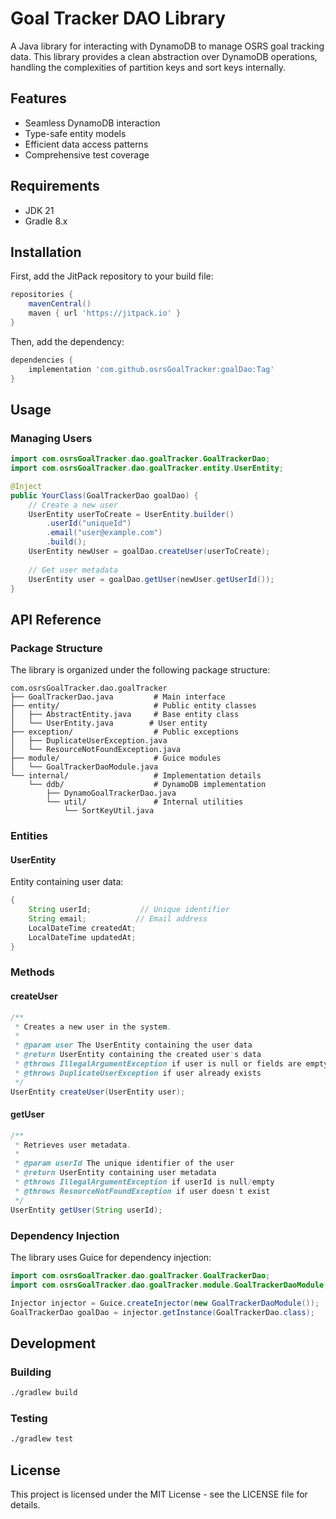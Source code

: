 # Goal Tracker DAO Library

A Java library for interacting with DynamoDB to manage OSRS goal tracking data. This library provides a clean abstraction over DynamoDB operations, handling the complexities of partition keys and sort keys internally.

## Features

- Seamless DynamoDB interaction
- Type-safe entity models
- Efficient data access patterns
- Comprehensive test coverage

## Requirements

- JDK 21
- Gradle 8.x

## Installation

First, add the JitPack repository to your build file:

```groovy
repositories {
    mavenCentral()
    maven { url 'https://jitpack.io' }
}
```

Then, add the dependency:

```groovy
dependencies {
    implementation 'com.github.osrsGoalTracker:goalDao:Tag'
}
```

## Usage

### Managing Users
```java
import com.osrsGoalTracker.dao.goalTracker.GoalTrackerDao;
import com.osrsGoalTracker.dao.goalTracker.entity.UserEntity;

@Inject
public YourClass(GoalTrackerDao goalDao) {
    // Create a new user
    UserEntity userToCreate = UserEntity.builder()
        .userId("uniqueId")
        .email("user@example.com")
        .build();
    UserEntity newUser = goalDao.createUser(userToCreate);
    
    // Get user metadata
    UserEntity user = goalDao.getUser(newUser.getUserId());
}
```

## API Reference

### Package Structure

The library is organized under the following package structure:
```
com.osrsGoalTracker.dao.goalTracker
├── GoalTrackerDao.java         # Main interface
├── entity/                     # Public entity classes
│   ├── AbstractEntity.java     # Base entity class
│   └── UserEntity.java        # User entity
├── exception/                  # Public exceptions
│   ├── DuplicateUserException.java
│   └── ResourceNotFoundException.java
├── module/                     # Guice modules
│   └── GoalTrackerDaoModule.java
└── internal/                   # Implementation details
    └── ddb/                    # DynamoDB implementation
        ├── DynamoGoalTrackerDao.java
        └── util/               # Internal utilities
            └── SortKeyUtil.java
```

### Entities

#### UserEntity
Entity containing user data:
```java
{
    String userId;           // Unique identifier
    String email;           // Email address
    LocalDateTime createdAt;
    LocalDateTime updatedAt;
}
```

### Methods

#### createUser
```java
/**
 * Creates a new user in the system.
 *
 * @param user The UserEntity containing the user data
 * @return UserEntity containing the created user's data
 * @throws IllegalArgumentException if user is null or fields are empty
 * @throws DuplicateUserException if user already exists
 */
UserEntity createUser(UserEntity user);
```

#### getUser
```java
/**
 * Retrieves user metadata.
 *
 * @param userId The unique identifier of the user
 * @return UserEntity containing user metadata
 * @throws IllegalArgumentException if userId is null/empty
 * @throws ResourceNotFoundException if user doesn't exist
 */
UserEntity getUser(String userId);
```

### Dependency Injection

The library uses Guice for dependency injection:

```java
import com.osrsGoalTracker.dao.goalTracker.GoalTrackerDao;
import com.osrsGoalTracker.dao.goalTracker.module.GoalTrackerDaoModule;

Injector injector = Guice.createInjector(new GoalTrackerDaoModule());
GoalTrackerDao goalDao = injector.getInstance(GoalTrackerDao.class);
```

## Development

### Building
```bash
./gradlew build
```

### Testing
```bash
./gradlew test
```

## License

This project is licensed under the MIT License - see the LICENSE file for details.